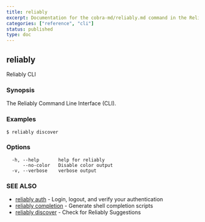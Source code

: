 ```yaml
---
title: reliably
excerpt: Documentation for the cobra-md/reliably.md command in the Reliably CLI
categories: ["reference", "cli"]
status: published
type: doc
---
```

## reliably

Reliably CLI

### Synopsis

The Reliably Command Line Interface (CLI).

### Examples

```
$ reliably discover
```

### Options

```
  -h, --help       help for reliably
      --no-color   Disable color output
  -v, --verbose    verbose output
```

### SEE ALSO

* [reliably auth](/docs/reference/cli/reliably-auth/)	 - Login, logout, and verify your authentication
* [reliably completion](/docs/reference/cli/reliably-completion/)	 - Generate shell completion scripts
* [reliably discover](/docs/reference/cli/reliably-discover/)	 - Check for Reliably Suggestions

